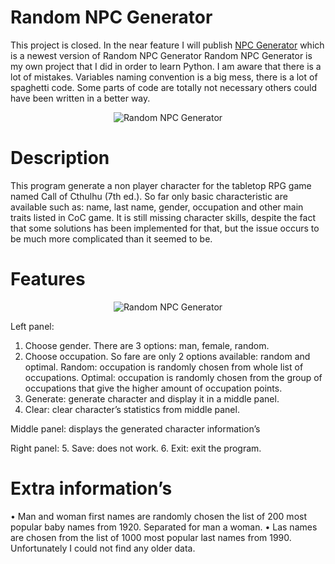# Random NPC Generator

This project is closed. In the near feature I will publish [NPC Generator](https://github.com/ajwalkiewicz/NPC-Generator) which is a newest version of Random NPC Generator
Random NPC Generator is my own project that I did in order to learn Python. I am aware that there is a lot of mistakes. Variables naming convention is a big mess, there is a lot of spaghetti code. Some parts of code are totally not necessary others could have been written in a better way.

<p align="center">
  <img alt="Random NPC Generator " src="https://github.com/ajwalkiewicz/random-npc-generator/blob/master/program.png">
</p>

# Description

This program generate a non player character for the tabletop RPG game named Call of Cthulhu (7th ed.).  So far only basic characteristic are available such as: name, last name, gender, occupation and other main traits listed in CoC game.
It is still missing character skills, despite the fact that some solutions has been implemented for that, but the issue occurs to be much more complicated than it seemed to be.

# Features

<p align="center">
  <img alt="Random NPC Generator " src="https://github.com/ajwalkiewicz/random-npc-generator/blob/master/description.png">
</p>

Left panel:
1.	Choose gender. There are 3 options: man, female, random.
2.	Choose occupation. So fare are only 2 options available: random and optimal.
Random: occupation is randomly chosen from whole list of occupations.
Optimal: occupation is randomly chosen from the group of occupations that give the higher amount of occupation points.
3.	Generate: generate character and display it in a middle panel.
4.	Clear: clear character’s statistics from middle panel.

Middle panel: displays the generated character information’s

Right panel:
5. Save: does not work.
6. Exit: exit the program.

# Extra information’s

•	Man and woman first names are randomly chosen the list of 200 most popular baby names from 1920. Separated for man a woman.
•	Las names are chosen from the list of 1000 most popular last names from 1990. Unfortunately I could not find any older data.
